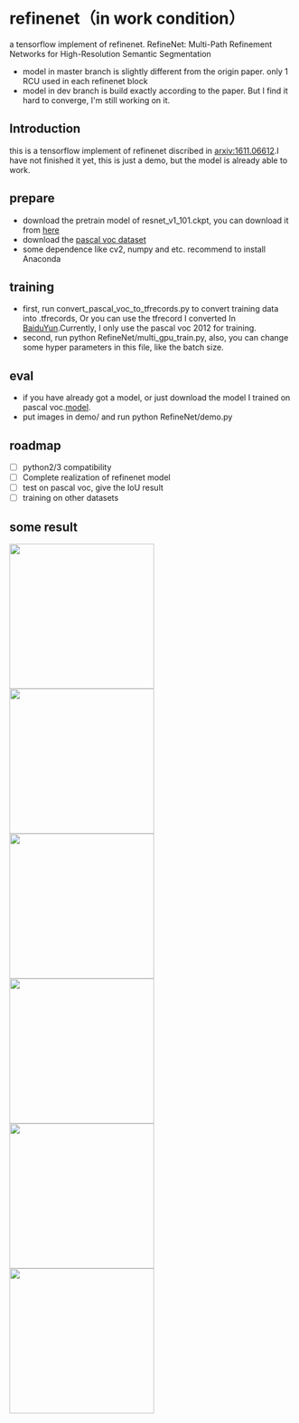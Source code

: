 # refinenet（in work condition）
a tensorflow implement of refinenet. RefineNet: Multi-Path Refinement Networks for High-Resolution Semantic Segmentation
- model in master branch is slightly different from the origin paper. only 1 RCU used in each refinenet block
- model in dev branch is build exactly according to the paper. But I find it hard to converge, I'm still working on it.


## Introduction
this is a tensorflow implement of refinenet discribed in [arxiv:1611.06612](https://arxiv.org/abs/1611.06612).I have not finished it yet, this is just a demo, but the model is already able to work.

## prepare
- download the pretrain model of resnet_v1_101.ckpt, you can download it from [here](https://github.com/tensorflow/models/tree/master/slim)
- download the [pascal voc dataset](http://host.robots.ox.ac.uk/pascal/VOC/voc2012/)
- some dependence like cv2, numpy and etc. recommend to install Anaconda

## training
- first, run convert_pascal_voc_to_tfrecords.py to convert training data into .tfrecords, Or you can use the tfrecord I converted In [BaiduYun](http://pan.baidu.com/s/1kVefEIj).Currently, I only use the pascal voc 2012 for training.
- second, run python RefineNet/multi_gpu_train.py, also, you can change some hyper parameters in this file, like the batch size.

## eval
- if you have already got a model, or just download the model I trained on pascal voc.[model](http://pan.baidu.com/s/1kVefEIj).
- put images in demo/ and run python RefineNet/demo.py 

## roadmap
- [ ] python2/3 compatibility
- [ ] Complete realization of refinenet model
- [ ] test on pascal voc, give the IoU result
- [ ] training on other datasets

## some result
<img src="/demo/2007_000713.jpg" width=256 height=256 /><img src="/demo/2007_000733.jpg" width=256 height=256 /><img src="/demo/2007_000738.jpg" width=256 height=256 />
<img src="/result/2007_000713.jpg" width=256 height=256 /><img src="/result/2007_000733.jpg" width=256 height=256 /><img src="/result/2007_000738.jpg" width=256 height=256 />
